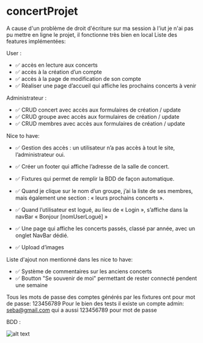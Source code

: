 # concertProjet

A cause d'un problème de droit d'écriture sur ma session à l'iut je n'ai pas pu mettre en ligne le projet, il fonctionne très bien en local
Liste des features implémentées:

 User :
   - ✅ accès en lecture aux concerts
   - ✅ accès à la création d’un compte
   - ✅ accès à la page de modification de son compte
   - ✅ Réaliser une page d’accueil qui affiche les prochains concerts à venir
   
 Administrateur :
   - ✅ CRUD concert avec accès aux formulaires de création / update
   - ✅ CRUD groupe avec accès aux formulaires de création / update
   - ✅ CRUD membres avec accès aux formulaires de création / update
   
 Nice to have:
  - ✅ Gestion des accès : un utilisateur n’a pas accès à tout le site, l’administrateur oui.
  - ✅ Créer un footer qui affiche l’adresse de la salle de concert.
  - ✅ Fixtures qui permet de remplir la BDD de façon automatique.
  - ✅ Quand je clique sur le nom d’un groupe, j’ai la liste de ses membres, mais également une section : « leurs prochains concerts ».
  
  - ✅ Quand l’utilisateur est logué, au lieu de « Login », s’affiche dans la navBar « Bonjour [nomUserLogué] »

  - ✅ Une page qui affiche les concerts passés, classé par année, avec un onglet NavBar dédié.
  - ✅ Upload d’images

Liste d'ajout non mentionné dans les nice to have:
  - ✅ Système de commentaires sur les anciens concerts
  - ✅ Boutton "Se souvenir de moi" permettant de rester connecté pendent une semaine
  
  
Tous les mots de passe des comptes générés par les fixtures ont pour mot de passe: 123456789
Pour le bien des tests il existe un compte admin: seba@gmail.com qui a aussi 123456789 pour mot de passe


BDD :

![alt text](https://fs-01.cyberdrop.to/Diagramme%20sans%20nom-Page-1.drawio-0JEwExRQ.png)
